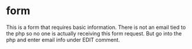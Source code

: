 # form
This is a form that requires basic information. There is not an email tied to the php so no one is actually receiving this form request. But go into the php and enter email info under EDIT comment.
